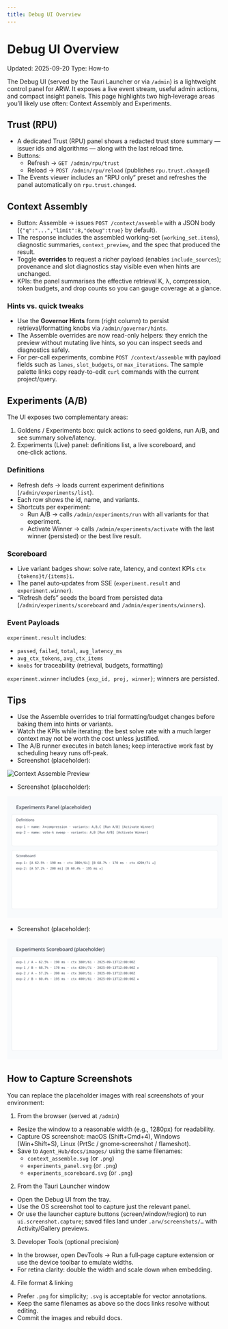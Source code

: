 ```yaml
---
title: Debug UI Overview
---
```


# Debug UI Overview

Updated: 2025-09-20
Type: How‑to

The Debug UI (served by the Tauri Launcher or via `/admin`) is a lightweight control panel for ARW. It exposes a live event stream, useful admin actions, and compact insight panels. This page highlights two high‑leverage areas you’ll likely use often: Context Assembly and Experiments.

## Trust (RPU)

- A dedicated Trust (RPU) panel shows a redacted trust store summary — issuer ids and algorithms — along with the last reload time.
- Buttons:
  - Refresh → `GET /admin/rpu/trust`
  - Reload → `POST /admin/rpu/reload` (publishes `rpu.trust.changed`)
- The Events viewer includes an “RPU only” preset and refreshes the panel automatically on `rpu.trust.changed`.

## Context Assembly

- Button: Assemble → issues `POST /context/assemble` with a JSON body (`{"q":"...","limit":8,"debug":true}` by default).
- The response includes the assembled working-set (`working_set.items`), diagnostic summaries, `context_preview`, and the spec that produced the result.
- Toggle **overrides** to request a richer payload (enables `include_sources`); provenance and slot diagnostics stay visible even when hints are unchanged.
- KPIs: the panel summarises the effective retrieval K, λ, compression, token budgets, and drop counts so you can gauge coverage at a glance.

### Hints vs. quick tweaks

- Use the **Governor Hints** form (right column) to persist retrieval/formatting knobs via `/admin/governor/hints`.
- The Assemble overrides are now read-only helpers: they enrich the preview without mutating live hints, so you can inspect seeds and diagnostics safely.
- For per-call experiments, combine `POST /context/assemble` with payload fields such as `lanes`, `slot_budgets`, or `max_iterations`. The sample palette links copy ready-to-edit `curl` commands with the current project/query.

## Experiments (A/B)

The UI exposes two complementary areas:

1) Goldens / Experiments box: quick actions to seed goldens, run A/B, and see summary solve/latency.
2) Experiments (Live) panel: definitions list, a live scoreboard, and one‑click actions.

### Definitions

- Refresh defs → loads current experiment definitions (`/admin/experiments/list`).
- Each row shows the id, name, and variants.
- Shortcuts per experiment:
  - Run A/B → calls `/admin/experiments/run` with all variants for that experiment.
  - Activate Winner → calls `/admin/experiments/activate` with the last winner (persisted) or the best live result.

### Scoreboard

- Live variant badges show: solve rate, latency, and context KPIs `ctx {tokens}t/{items}i`.
- The panel auto‑updates from SSE (`experiment.result` and `experiment.winner`).
- “Refresh defs” seeds the board from persisted data (`/admin/experiments/scoreboard` and `/admin/experiments/winners`).

### Event Payloads

`experiment.result` includes:

- `passed`, `failed`, `total`, `avg_latency_ms`
- `avg_ctx_tokens`, `avg_ctx_items`
- `knobs` for traceability (retrieval, budgets, formatting)

`experiment.winner` includes `{exp_id, proj, winner}`; winners are persisted.

## Tips

- Use the Assemble overrides to trial formatting/budget changes before baking them into hints or variants.
- Watch the KPIs while iterating: the best solve rate with a much larger context may not be worth the cost unless justified.
- The A/B runner executes in batch lanes; keep interactive work fast by scheduling heavy runs off‑peak.
- Screenshot (placeholder):

![Context Assemble Preview](../images/context_assemble.svg)

- Screenshot (placeholder):

![Experiments Panel](../images/experiments_panel.svg)

- Screenshot (placeholder):

![Experiments Scoreboard](../images/experiments_scoreboard.svg)


## How to Capture Screenshots

You can replace the placeholder images with real screenshots of your environment:

1) From the browser (served at `/admin`)
- Resize the window to a reasonable width (e.g., 1280px) for readability.
- Capture OS screenshot: macOS (Shift+Cmd+4), Windows (Win+Shift+S), Linux (PrtSc / gnome‑screenshot / flameshot).
- Save to `Agent_Hub/docs/images/` using the same filenames:
  - `context_assemble.svg` (or `.png`)
  - `experiments_panel.svg` (or `.png`)
  - `experiments_scoreboard.svg` (or `.png`)

2) From the Tauri Launcher window
- Open the Debug UI from the tray.
- Use the OS screenshot tool to capture just the relevant panel.
- Or use the launcher capture buttons (screen/window/region) to run `ui.screenshot.capture`; saved files land under `.arw/screenshots/…` with Activity/Gallery previews.

3) Developer Tools (optional precision)
- In the browser, open DevTools → Run a full‑page capture extension or use the device toolbar to emulate widths.
- For retina clarity: double the width and scale down when embedding.

4) File format & linking
- Prefer `.png` for simplicity; `.svg` is acceptable for vector annotations.
- Keep the same filenames as above so the docs links resolve without editing.
- Commit the images and rebuild docs.
